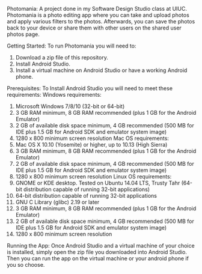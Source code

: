 Photomania:
A project done in my Software Design Studio class at UIUC.
Photomania is a photo editing app where you can take and upload photos and apply various filters to the photos.
Afterwards, you can save the photos back to your device or share them with other users on the shared user photos page. 

Getting Started:
To run Photomania you will need to:
1) Download a zip file of this repository.
2) Install Android Studio.
3) Install a virtual machine on Android Studio or have a working Android phone.

Prerequisites:
To Install Android Studio you will need to meet these requirements:
Windows requirements:
1) Microsoft Windows 7/8/10 (32-bit or 64-bit)
2) 3 GB RAM minimum, 8 GB RAM recommended (plus 1 GB for the Android Emulator)
3) 2 GB of available disk space minimum, 4 GB recommended (500 MB for IDE plus 1.5 GB for Android SDK and emulator system image)
4) 1280 x 800 minimum screen resolution
Mac OS requirements:
1) Mac OS X 10.10 (Yosemite) or higher, up to 10.13 (High Sierra)
2) 3 GB RAM minimum, 8 GB RAM recommended (plus 1 GB for the Android Emulator)
3) 2 GB of available disk space minimum, 4 GB recommended (500 MB for IDE plus 1.5 GB for Android SDK and emulator system image)
4) 1280 x 800 minimum screen resolution
Linux OS requirements:
1) GNOME or KDE desktop. Tested on Ubuntu 14.04 LTS, Trusty Tahr (64-bit distribution capable of running 32-bit applications)
2) 64-bit distribution capable of running 32-bit applications
3) GNU C Library (glibc) 2.19 or later
4) 3 GB RAM minimum, 8 GB RAM recommended (plus 1 GB for the Android Emulator)
5) 2 GB of available disk space minimum, 4 GB recommended (500 MB for IDE plus 1.5 GB for Android SDK and emulator system image)
6) 1280 x 800 minimum screen resolution

Running the App:
Once Android Studio and a virtual machine of your choice is installed, simply open the zip file you downloaded into Android Studio.
Then you can run the app on the virtual machine or your android phone if you so choose.
